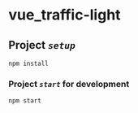 # vue_traffic-light

## Project _`setup`_
```
npm install
```

### Project _`start`_ for development
```
npm start
